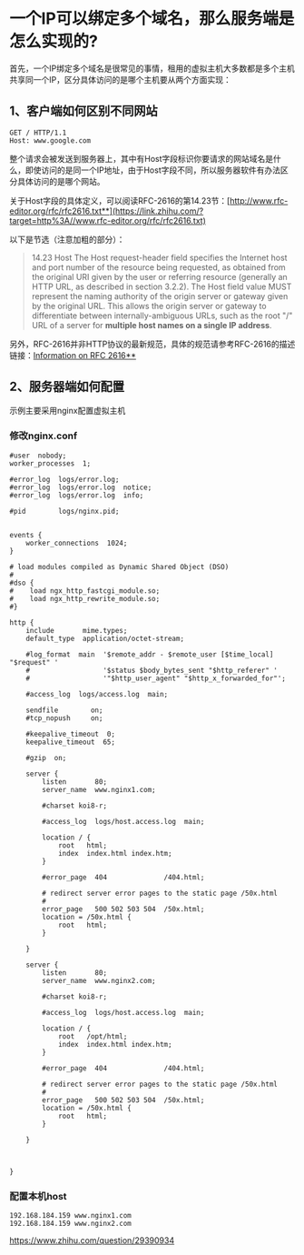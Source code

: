 # 一个IP可以绑定多个域名，那么服务端是怎么实现的?



首先，一个IP绑定多个域名是很常见的事情，租用的虚拟主机大多数都是多个主机共享同一个IP，区分具体访问的是哪个主机要从两个方面实现：

## **1、客户端如何区别不同网站**

```
GET / HTTP/1.1
Host: www.google.com

```

整个请求会被发送到服务器上，其中有Host字段标识你要请求的网站域名是什么，即使访问的是同一个IP地址，由于Host字段不同，所以服务器软件有办法区分具体访问的是哪个网站。

关于Host字段的具体定义，可以阅读RFC-2616的第14.23节：[http://www.rfc-editor.org/rfc/rfc2616.txt**](https://link.zhihu.com/?target=http%3A//www.rfc-editor.org/rfc/rfc2616.txt)

以下是节选（注意加粗的部分）：

> 14.23 Host
>    The Host request-header field specifies the Internet host and port
>    number of the resource being requested, as obtained from the original
>    URI given by the user or referring resource (generally an HTTP URL,
>    as described in section 3.2.2). The Host field value MUST represent
>    the naming authority of the origin server or gateway given by the
>    original URL. This allows the origin server or gateway to
>    differentiate between internally-ambiguous URLs, such as the root "/"
>    URL of a server for **multiple host names on a single IP address**.

另外，RFC-2616并非HTTP协议的最新规范，具体的规范请参考RFC-2616的描述链接：[Information on RFC 2616**](https://link.zhihu.com/?target=http%3A//www.rfc-editor.org/info/rfc2616)

## **2、服务器端如何配置**

示例主要采用nginx配置虚拟主机

### 修改nginx.conf

```
#user  nobody;
worker_processes  1;

#error_log  logs/error.log;
#error_log  logs/error.log  notice;
#error_log  logs/error.log  info;

#pid        logs/nginx.pid;


events {
    worker_connections  1024;
}

# load modules compiled as Dynamic Shared Object (DSO)
#
#dso {
#    load ngx_http_fastcgi_module.so;
#    load ngx_http_rewrite_module.so;
#}

http {
    include       mime.types;
    default_type  application/octet-stream;

    #log_format  main  '$remote_addr - $remote_user [$time_local] "$request" '
    #                  '$status $body_bytes_sent "$http_referer" '
    #                  '"$http_user_agent" "$http_x_forwarded_for"';

    #access_log  logs/access.log  main;

    sendfile        on;
    #tcp_nopush     on;

    #keepalive_timeout  0;
    keepalive_timeout  65;

    #gzip  on;

    server {
        listen       80;
        server_name  www.nginx1.com;

        #charset koi8-r;

        #access_log  logs/host.access.log  main;

        location / {
            root   html;
            index  index.html index.htm;
        }

        #error_page  404              /404.html;

        # redirect server error pages to the static page /50x.html
        #
        error_page   500 502 503 504  /50x.html;
        location = /50x.html {
            root   html;
        }

    }

    server {
        listen       80;
        server_name  www.nginx2.com;

        #charset koi8-r;

        #access_log  logs/host.access.log  main;

        location / {
            root   /opt/html;
            index  index.html index.htm;
        }

        #error_page  404              /404.html;

        # redirect server error pages to the static page /50x.html
        #
        error_page   500 502 503 504  /50x.html;
        location = /50x.html {
            root   html;
        }

    }



}
```

### 配置本机host

```
192.168.184.159 www.nginx1.com
192.168.184.159 www.nginx2.com
```







https://www.zhihu.com/question/29390934